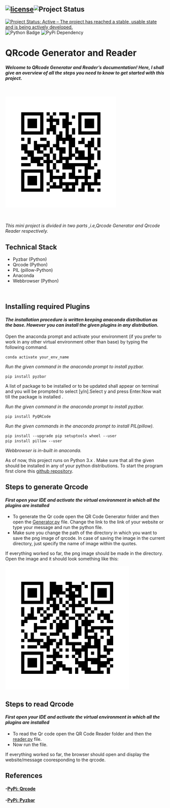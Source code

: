 ## [![license](https://img.shields.io/github/license/DAVFoundation/captain-n3m0.svg?style=flat-square)](https://github.com/kritika-srivastava/Random-Password-Generator/blob/master/LICENSE)![Project Status](https://img.shields.io/badge/Project-Completed-orange)
[![Project Status: Active – The project has reached a stable, usable state and is being actively developed.](https://www.repostatus.org/badges/latest/active.svg)](https://www.repostatus.org/#active)
![Python Badge](https://img.shields.io/badge/Python-3.5%7C3.6%7C3.7-success)
![PyPi Dependency](https://img.shields.io/badge/PyPi-pyzbar-critical)

# QRcode Generator and Reader
#### *Welcome to QRcode Generator and Reader’s documentation! Here, I shall give an overview of all the steps you need to know to get started with this project.*
&nbsp;

![](images/hii.png)
&nbsp;

&nbsp;

*This mini project is divided in two parts ,i.e,Qrcode Generator and Qrcode Reader respectively.*
&nbsp;


## Technical Stack
- Pyzbar (Python)
- Qrcode (Python)
- PIL (pillow-Python)
- Anaconda
- Webbrowser (Python)

&nbsp;


## Installing required Plugins
#### *The installation procedure is written keeping **anaconda** distribution as the base. However you can install the given plugins in any distribution.*
Open the anaconda prompt and activate your environment (if you prefer to work in any other virtual environment other than base) by typing the following command.
``` 
conda activate your_env_name  
```

*Run the given command in the anaconda prompt to install pyzbar.*
``` 
pip install pyzbar  
```
A list of package to be installed or to be updated shall appear on terminal and you will be prompted to select [y/n].Select y and press Enter.Now wait till the package is installed .
&nbsp;

*Run the given command in the anaconda prompt to install pyzbar.*
``` 
pip install PyQRCode  
```
*Run the given commands in the anaconda prompt to install PIL(pillow).*
``` 
pip install --upgrade pip setuptools wheel --user
pip install pillow --user
```
*Webbrowser is in-built in anaconda.*
&nbsp;

As of now, this project runs on Python 3.x . Make sure that all the given should be installed in any of your python distributions. To start the program first clone this [github repository](https://github.com/kritika-srivastava/QR-Code).
&nbsp;

## Steps to generate Qrcode
#### *First open your IDE and activate the virtual environment in which all the plugins are installed*
- To generate the Qr code open the QR Code Generator folder and then open the [Generator.py](https://github.com/kritika-srivastava/QR-Code/blob/master/QR%20Code%20Generator/Generator.py) file. Change the link to the link of your website or type your message and run the python file.
- Make sure you change the path of the directory in which you want to save the png image of qrcode. In case of saving the image in the current directory, just specify the name of image within the quotes.
&nbsp;

If everything worked so far, the png image should be made in the directory. Open the image and it should look something like this:
&nbsp;

<img src="images/profile_qr.png">
&nbsp;

## Steps to read Qrcode
#### *First open your IDE and activate the virtual environment in which all the plugins are installed*
- To read the Qr code open the QR Code Reader folder and then the [reader.py](https://github.com/kritika-srivastava/QR-Code/blob/master/QR%20Code%20Reader/reader.py) file.
- Now run the file.
  &nbsp;

If everything worked so far, the browser should open and display the website/message cooresponding to the qrcode.
&nbsp;


        
## References
#### -[PyPi: Qrcode ](https://pypi.org/project/qrcode/)
#### -[PyPi: Pyzbar](https://pypi.org/project/pyzbar/)



